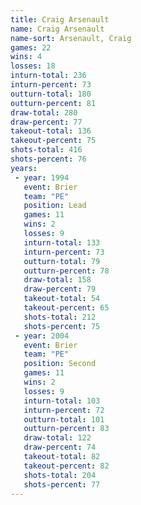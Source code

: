 ```yaml
---
title: Craig Arsenault
name: Craig Arsenault
name-sort: Arsenault, Craig
games: 22
wins: 4
losses: 18
inturn-total: 236
inturn-percent: 73
outturn-total: 180
outturn-percent: 81
draw-total: 280
draw-percent: 77
takeout-total: 136
takeout-percent: 75
shots-total: 416
shots-percent: 76
years:
 - year: 1994
   event: Brier
   team: "PE"
   position: Lead
   games: 11
   wins: 2
   losses: 9
   inturn-total: 133
   inturn-percent: 73
   outturn-total: 79
   outturn-percent: 78
   draw-total: 158
   draw-percent: 79
   takeout-total: 54
   takeout-percent: 65
   shots-total: 212
   shots-percent: 75
 - year: 2004
   event: Brier
   team: "PE"
   position: Second
   games: 11
   wins: 2
   losses: 9
   inturn-total: 103
   inturn-percent: 72
   outturn-total: 101
   outturn-percent: 83
   draw-total: 122
   draw-percent: 74
   takeout-total: 82
   takeout-percent: 82
   shots-total: 204
   shots-percent: 77
---
```

